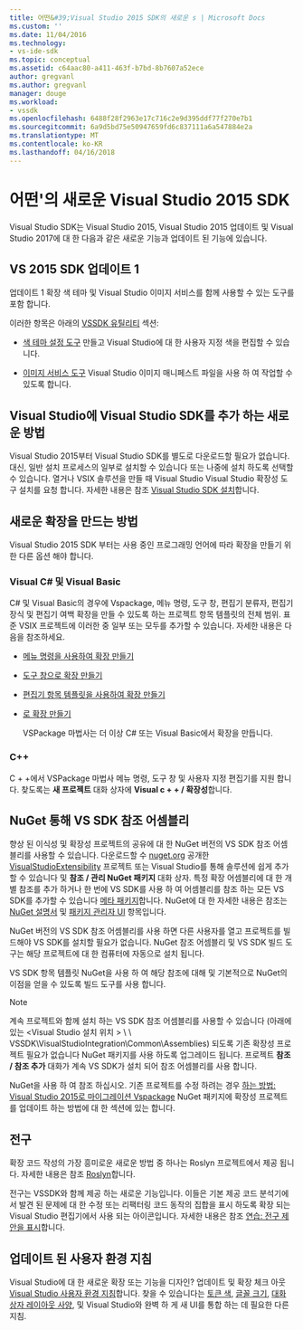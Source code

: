 ```yaml
---
title: 어떤&#39;Visual Studio 2015 SDK의 새로운 s | Microsoft Docs
ms.custom: ''
ms.date: 11/04/2016
ms.technology:
- vs-ide-sdk
ms.topic: conceptual
ms.assetid: c64aac80-a411-463f-b7bd-8b7607a52ece
author: gregvanl
ms.author: gregvanl
manager: douge
ms.workload:
- vssdk
ms.openlocfilehash: 6488f28f2963e17c716c2e9d395ddf77f270e7b1
ms.sourcegitcommit: 6a9d5bd75e50947659fd6c837111a6a547884e2a
ms.translationtype: MT
ms.contentlocale: ko-KR
ms.lasthandoff: 04/16/2018
---
```

# <a name="what39s-new-in-the-visual-studio-2015-sdk"></a>어떤&#39;의 새로운 Visual Studio 2015 SDK
Visual Studio SDK는 Visual Studio 2015, Visual Studio 2015 업데이트 및 Visual Studio 2017에 대 한 다음과 같은 새로운 기능과 업데이트 된 기능에 있습니다.  
  
## <a name="vs-2015-sdk-update-1"></a>VS 2015 SDK 업데이트 1  
 업데이트 1 확장 색 테마 및 Visual Studio 이미지 서비스를 함께 사용할 수 있는 도구를 포함 합니다.  
  
 이러한 항목은 아래의 [VSSDK 유틸리티](../extensibility/internals/vssdk-utilities.md) 섹션:  
  
-   [색 테마 설정 도구](../extensibility/internals/color-theming-tools.md) 만들고 Visual Studio에 대 한 사용자 지정 색을 편집할 수 있습니다.  
  
-   [이미지 서비스 도구](../extensibility/internals/image-service-tools.md) Visual Studio 이미지 매니페스트 파일을 사용 하 여 작업할 수 있도록 합니다.  
  
## <a name="new-way-to-add-the-visual-studio-sdk-to-visual-studio"></a>Visual Studio에 Visual Studio SDK를 추가 하는 새로운 방법  
 Visual Studio 2015부터 Visual Studio SDK를 별도로 다운로드할 필요가 없습니다. 대신, 일반 설치 프로세스의 일부로 설치할 수 있습니다 또는 나중에 설치 하도록 선택할 수 있습니다. 열거나 VSIX 솔루션을 만들 때 Visual Studio Visual Studio 확장성 도구 설치를 요청 합니다. 자세한 내용은 참조 [Visual Studio SDK 설치](../extensibility/installing-the-visual-studio-sdk.md)합니다.  
  
## <a name="new-ways-of-creating-extensions"></a>새로운 확장을 만드는 방법  
 Visual Studio 2015 SDK 부터는 사용 중인 프로그래밍 언어에 따라 확장을 만들기 위한 다른 옵션 해야 합니다.  
  
### <a name="visual-c-and-visual-basic"></a>Visual C# 및 Visual Basic  
 C# 및 Visual Basic의 경우에 Vspackage, 메뉴 명령, 도구 창, 편집기 분류자, 편집기 장식 및 편집기 여백 확장을 만들 수 있도록 하는 프로젝트 항목 템플릿의 전체 범위. 표준 VSIX 프로젝트에 이러한 중 일부 또는 모두를 추가할 수 있습니다. 자세한 내용은 다음을 참조하세요.  
  
-   [메뉴 명령을 사용하여 확장 만들기](../extensibility/creating-an-extension-with-a-menu-command.md)  
  
-   [도구 창으로 확장 만들기](../extensibility/creating-an-extension-with-a-tool-window.md)  
  
-   [편집기 항목 템플릿을 사용하여 확장 만들기](../extensibility/creating-an-extension-with-an-editor-item-template.md)  
  
-   [로 확장 만들기](../extensibility/creating-an-extension-with-a-vspackage.md)  
  
     VSPackage 마법사는 더 이상 C# 또는 Visual Basic에서 확장을 만듭니다.  
  
### <a name="c"></a>C++  
 C + +에서 VSPackage 마법사 메뉴 명령, 도구 창 및 사용자 지정 편집기를 지원 합니다. 찾도록는 **새 프로젝트** 대화 상자에 **Visual c + + / 확장성**합니다.  
  
## <a name="vs-sdk-reference-assemblies-via-nuget"></a>NuGet 통해 VS SDK 참조 어셈블리  
 향상 된 이식성 및 확장성 프로젝트의 공유에 대 한 NuGet 버전의 VS SDK 참조 어셈블리를 사용할 수 있습니다.  다운로드할 수 [nuget.org](http://www.nuget.org) 공개한 [VisualStudioExtensibility](http://www.nuget.org/profiles/VisualStudioExtensibility) 프로젝트 또는 Visual Studio를 통해 솔루션에 쉽게 추가할 수 있습니다 및 **참조 / 관리 NuGet 패키지** 대화 상자. 특정 확장 어셈블리에 대 한 개별 참조를 추가 하거나 한 번에 VS SDK를 사용 하 여 어셈블리를 참조 하는 모든 VS SDK를 추가할 수 있습니다 [메타 패키지](http://www.nuget.org/packages/VSSDK_Reference_Assemblies)합니다. NuGet에 대 한 자세한 내용은 참조는 [NuGet 설명서](/NuGet) 및 [패키지 관리자 UI](/NuGet/Tools/Package-Manager-UI) 항목입니다.  
  
 NuGet 버전의 VS SDK 참조 어셈블리를 사용 하면 다른 사용자를 열고 프로젝트를 빌드해야 VS SDK를 설치할 필요가 없습니다.  NuGet 참조 어셈블리 및 VS SDK 빌드 도구는 해당 프로젝트에 대 한 컴퓨터에 자동으로 설치 됩니다.  
  
 VS SDK 항목 템플릿 NuGet을 사용 하 여 해당 참조에 대해 및 기본적으로 NuGet의 이점을 얻을 수 있도록 빌드 도구를 사용 합니다.  
  
> [!NOTE]
>  계속 프로젝트와 함께 설치 하는 VS SDK 참조 어셈블리를 사용할 수 있습니다 (아래에 있는 \<Visual Studio 설치 위치 > \ \ VSSDK\VisualStudioIntegration\Common\Assemblies) 되도록 기존 확장성 프로젝트 필요가 없습니다 NuGet 패키지를 사용 하도록 업그레이드 됩니다.  프로젝트 **참조 / 참조 추가** 대화가 계속 VS SDK가 설치 되어 참조 어셈블리를 사용 합니다.  
>   
>  NuGet을 사용 하 여 참조 하십시오. 기존 프로젝트를 수정 하려는 경우 [하는 방법: Visual Studio 2015로 마이그레이션 Vspackage](../extensibility/how-to-migrate-extensibility-projects-to-visual-studio-2015.md) NuGet 패키지에 확장성 프로젝트를 업데이트 하는 방법에 대 한 섹션에 있는 합니다.  
  
## <a name="light-bulbs"></a>전구  
 확장 코드 작성의 가장 흥미로운 새로운 방법 중 하나는 Roslyn 프로젝트에서 제공 됩니다. 자세한 내용은 참조 [Roslyn](https://github.com/dotnet/Roslyn)합니다.  
  
 전구는 VSSDK와 함께 제공 하는 새로운 기능입니다. 이들은 기본 제공 코드 분석기에서 발견 된 문제에 대 한 수정 또는 리팩터링 코드 동작의 집합을 표시 하도록 확장 되는 Visual Studio 편집기에서 사용 되는 아이콘입니다. 자세한 내용은 참조 [연습: 전구 제안을 표시](../extensibility/walkthrough-displaying-light-bulb-suggestions.md)합니다.  
  
## <a name="updated-user-experience-guidelines"></a>업데이트 된 사용자 환경 지침  
 Visual Studio에 대 한 새로운 확장 또는 기능을 디자인? 업데이트 및 확장 체크 아웃 [Visual Studio 사용자 환경 지침](../extensibility/ux-guidelines/visual-studio-user-experience-guidelines.md)합니다.  찾을 수 있습니다는 [토큰 색](../extensibility/ux-guidelines/shared-colors-for-visual-studio.md), [글꼴 크기](../extensibility/ux-guidelines/fonts-and-formatting-for-visual-studio.md), [대화 상자 레이아웃 사양](../extensibility/ux-guidelines/layout-for-visual-studio.md), 및 Visual Studio와 완벽 하 게 새 UI를 통합 하는 데 필요한 다른 지침.